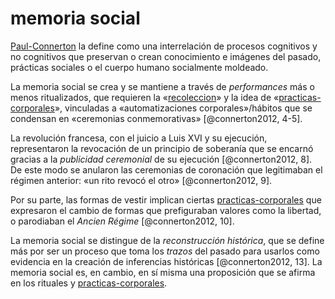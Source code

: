 # memoria social

[Paul-Connerton](Paul-Connerton.md) la define como una interrelación de procesos cognitivos y no cognitivos que preservan o crean conocimiento e imágenes del pasado, prácticas sociales o el cuerpo humano socialmente moldeado.

La memoria social se crea y se mantiene a través de *performances* más o menos ritualizados, que requieren la «[recoleccion](recoleccion.md)» y la idea de «[practicas-corporales](practicas-corporales.md)», vinculadas a «automatizaciones corporales»/hábitos que se condensan en «ceremonias conmemorativas» [@connerton2012, 4-5].

La revolución francesa, con el juicio a Luis XVI y su ejecución, representaron la revocación de un principio de soberanía que se encarnó gracias a la *publicidad ceremonial* de su ejecución [@connerton2012, 8]. De este modo se anularon las ceremonias de coronación que legitimaban el régimen anterior: «un rito revocó el otro» [@connerton2012, 9].

Por su parte, las formas de vestir implican ciertas [practicas-corporales](practicas-corporales.md) que expresaron el cambio de formas que prefiguraban valores como la libertad, o parodiaban el *Ancien Régime* [@connerton2012, 10].

La memoria social se distingue de la *reconstrucción histórica*, que se define más por ser un proceso que toma los *trazos* del pasado para usarlos como evidencia en la creación de inferencias históricas [@connerton2012, 13]. La memoria social es, en cambio, en sí misma una proposición que se afirma en los rituales y [practicas-corporales](practicas-corporales.md).
